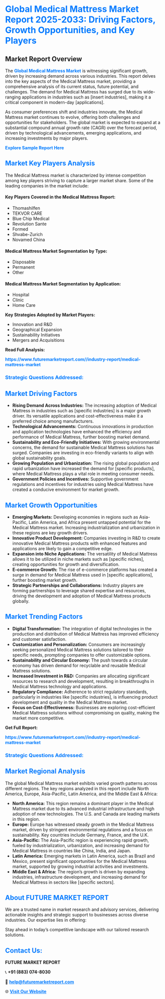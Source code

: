 <h1 style="color: #007BFF;">Global Medical Mattress Market Report 2025-2033: Driving Factors, Growth Opportunities, and Key Players</h1>

<section id="overview">
<h2>Market Report Overview</h2>
<p>The <a href="https://www.futuremarketreport.com//industry-report/medical-mattress-market" style="color: #007BFF; text-decoration: none;"><strong>Global Medical Mattress Market</strong></a> is witnessing significant growth, driven by increasing demand across various industries. This report delves into the key aspects of the Medical Mattress market, providing a comprehensive analysis of its current status, future potential, and challenges. The demand for Medical Mattress has surged due to its wide-ranging applications in industries such as [insert industries], making it a critical component in modern-day [applications].</p>
<p>As consumer preferences shift and industries innovate, the Medical Mattress market continues to evolve, offering both challenges and opportunities for stakeholders. The global market is expected to expand at a substantial compound annual growth rate (CAGR) over the forecast period, driven by technological advancements, emerging applications, and increasing investments by major players.</p>
</section>

<section id="overview">
<p><a href="https://www.futuremarketreport.com//request-sample/reportId=59724" style="color: #007BFF; text-decoration: none;"><strong>Explore Sample Report Here</strong></a></p>
</section>

<section id="key-players">
<h2 style="color: #007BFF;">Market Key Players Analysis</h2>
<p>The Medical Mattress market is characterized by intense competition among key players striving to capture a larger market share. Some of the leading companies in the market include:</p>
<h4>Key Players Covered in the Medical Mattress Report:</h4>
<ul><li>Thomashilfen</li><li>TEKVOR CARE</li><li>Blue Chip Medical</li><li>Revolution Sante</li><li>Formed</li><li>Shvabe-Zurich</li><li>Novamed China</li></ul>
<h4>Medical Mattress Market Segmentation by Type:</h4>
<ul><li>Disposable</li><li>Permanent</li><li>Other</li></ul>

<h4>Medical Mattress Market Segmentation by Application:</h4>
<ul><li>Hospital</li><li>Clinic</li><li>Home Care</li></ul>
<p><strong>Key Strategies Adopted by Market Players:</strong></p>
<ul>
<li>Innovation and R&D</li>
<li>Geographical Expansion</li>
<li>Sustainability Initiatives</li>
<li>Mergers and Acquisitions</li>
</ul>
</section>

<section>
<p><strong>Read Full Analysis: </strong></p><a href="https://www.futuremarketreport.com//industry-report/medical-mattress-market" style="color: #007BFF; text-decoration: none;"><strong>https://www.futuremarketreport.com//industry-report/medical-mattress-market</strong></a>
<h3 style="color: #007BFF;">Strategic Questions Addressed:</h3>
</section>

<section id="driving-factors">
<h2 style="color: #007BFF;">Market Driving Factors</h2>
<ul>
<li><strong>Rising Demand Across Industries:</strong> The increasing adoption of Medical Mattress in industries such as [specific industries] is a major growth driver. Its versatile applications and cost-effectiveness make it a preferred choice among manufacturers.</li>
<li><strong>Technological Advancements:</strong> Continuous innovations in production and application technologies have enhanced the efficiency and performance of Medical Mattress, further boosting market demand.</li>
<li><strong>Sustainability and Eco-Friendly Initiatives:</strong> With growing environmental concerns, the demand for sustainable Medical Mattress solutions has surged. Companies are investing in eco-friendly variants to align with global sustainability goals.</li>
<li><strong>Growing Population and Urbanization:</strong> The rising global population and rapid urbanization have increased the demand for [specific products], where Medical Mattress plays a vital role in meeting consumer needs.</li>
<li><strong>Government Policies and Incentives:</strong> Supportive government regulations and incentives for industries using Medical Mattress have created a conducive environment for market growth.</li>
</ul>
</section>

<section id="growth-opportunities">
<h2 style="color: #007BFF;">Market Growth Opportunities</h2>
<ul>
<li><strong>Emerging Markets:</strong> Developing economies in regions such as Asia-Pacific, Latin America, and Africa present untapped potential for the Medical Mattress market. Increasing industrialization and urbanization in these regions are key growth drivers.</li>
<li><strong>Innovative Product Development:</strong> Companies investing in R&D to create innovative Medical Mattress products with enhanced features and applications are likely to gain a competitive edge.</li>
<li><strong>Expansion into Niche Applications:</strong> The versatility of Medical Mattress allows it to be utilized in niche markets such as [specific niches], creating opportunities for growth and diversification.</li>
<li><strong>E-commerce Growth:</strong> The rise of e-commerce platforms has created a surge in demand for Medical Mattress used in [specific applications], further boosting market growth.</li>
<li><strong>Strategic Partnerships and Collaborations:</strong> Industry players are forming partnerships to leverage shared expertise and resources, driving the development and adoption of Medical Mattress products globally.</li>
</ul>
</section>

<section id="trending-factors">
<h2 style="color: #007BFF;">Market Trending Factors</h2>
<ul>
<li><strong>Digital Transformation:</strong> The integration of digital technologies in the production and distribution of Medical Mattress has improved efficiency and customer satisfaction.</li>
<li><strong>Customization and Personalization:</strong> Consumers are increasingly seeking personalized Medical Mattress solutions tailored to their specific needs, prompting companies to offer customizable options.</li>
<li><strong>Sustainability and Circular Economy:</strong> The push towards a circular economy has driven demand for recyclable and reusable Medical Mattress solutions.</li>
<li><strong>Increased Investment in R&D:</strong> Companies are allocating significant resources to research and development, resulting in breakthroughs in Medical Mattress technology and applications.</li>
<li><strong>Regulatory Compliance:</strong> Adherence to strict regulatory standards, particularly in industries like [specific industries], is influencing product development and quality in the Medical Mattress market.</li>
<li><strong>Focus on Cost-Effectiveness:</strong> Businesses are exploring cost-efficient Medical Mattress solutions without compromising on quality, making the market more competitive.</li>
</ul>
</section>

<section>
<p><strong>Get Full Report: </strong></p><a href="https://www.futuremarketreport.com//industry-report/medical-mattress-market" style="color: #007BFF; text-decoration: none;"><strong>https://www.futuremarketreport.com//industry-report/medical-mattress-market</strong></a>
<h3 style="color: #007BFF;">Strategic Questions Addressed:</h3>
</section>


<section id="regional-analysis">
<h2 style="color: #007BFF;">Market Regional Analysis</h2>
<p>The global Medical Mattress market exhibits varied growth patterns across different regions. The key regions analyzed in this report include North America, Europe, Asia-Pacific, Latin America, and the Middle East & Africa:</p>
<ul>
<li><strong>North America:</strong> This region remains a dominant player in the Medical Mattress market due to its advanced industrial infrastructure and high adoption of new technologies. The U.S. and Canada are leading markets in this region.</li>
<li><strong>Europe:</strong> Europe has witnessed steady growth in the Medical Mattress market, driven by stringent environmental regulations and a focus on sustainability. Key countries include Germany, France, and the U.K.</li>
<li><strong>Asia-Pacific:</strong> The Asia-Pacific region is experiencing rapid growth, fueled by industrialization, urbanization, and increasing demand for Medical Mattress in countries like China, India, and Japan.</li>
<li><strong>Latin America:</strong> Emerging markets in Latin America, such as Brazil and Mexico, present significant opportunities for the Medical Mattress market, supported by growing industrial activities and investments.</li>
<li><strong>Middle East & Africa:</strong> The region’s growth is driven by expanding industries, infrastructure development, and increasing demand for Medical Mattress in sectors like [specific sectors].</li>
</ul>
</section>

<footer>
<h2 style="color: #007BFF;">About FUTURE MARKET REPORT</h2>
<p>We are a trusted name in market research and advisory services, delivering actionable insights and strategic support to businesses across diverse industries. Our expertise lies in offering:</p>

<p>Stay ahead in today’s competitive landscape with our tailored research solutions.</p>

<h2 style="color: #007BFF;">Contact Us:</h2>
<p><strong>FUTURE MARKET REPORT</strong></p>
<p>📞 <strong>+91 (883) 074-8030</strong></p>
<p>📧 <strong><a href="mailto:help@futuremarketreport.com" style="color: #007BFF;">help@futuremarketreport.com</a></strong></p>
<p>🌐 <strong><a href="https://www.futuremarketreport.com/" style="color: #007BFF;">Visit Our Website</a></strong></p>
</footer>